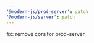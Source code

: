 ```yaml
---
'@modern-js/prod-server': patch
'@modern-js/server': patch
---
```


fix: remove cors for prod-server
